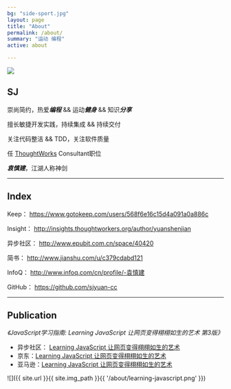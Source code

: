 ```yaml
---
bg: "side-sport.jpg"
layout: page
title: "About"
permalink: /about/
summary: "运动 编程"
active: about

---
```



<div class="header-sjyuan">
    <img src="{{ site.url }}{{ site.img_path }}{{ '/header-sjyuan.jpg' }}">
</div>

## SJ
崇尚简约，热爱***编程*** && 运动***健身*** && 知识***分享***

擅长敏捷开发实践，持续集成 && 持续交付

关注代码整洁 && TDD，关注软件质量

任 [ThoughtWorks](https://thoughtworks.com/) Consultant职位

***袁慎建***，江湖人称神剑

---

## Index
Keep： <https://www.gotokeep.com/users/568f6e16c15d4a091a0a886c>

Insight： <http://insights.thoughtworkers.org/author/yuanshenjian>

异步社区： <http://www.epubit.com.cn/space/40420>

简书： <http://www.jianshu.com/u/c379cdabd121>

InfoQ： <http://www.infoq.com/cn/profile/-袁慎建>

GitHub： <https://github.com/sjyuan-cc>


---

## Publication

*《JavaScript学习指南: Learning JavaScript 让网页变得栩栩如生的艺术 第3版》*

- 异步社区： [Learning JavaScript 让网页变得栩栩如生的艺术](http://www.epubit.com.cn/book/details/4223)
- 京东：[Learning JavaScript 让网页变得栩栩如生的艺术](https://item.jd.com/12123997.html)
- 亚马逊：[Learning JavaScript 让网页变得栩栩如生的艺术](https://www.amazon.cn/JavaScript%E5%AD%A6%E4%B9%A0%E6%8C%87%E5%8D%97-%E7%AC%AC3%E7%89%88-%E7%BE%8E-Ethan-Brown-%E5%B8%83%E6%9C%97/dp/B073L8PGSD/ref=sr_1_1?ie=UTF8&qid=1502982032&sr=8-1&keywords=%E8%A2%81%E6%85%8E%E5%BB%BA)

![]({{ site.url }}{{ site.img_path }}{{ '/about/learning-javascript.png' }})
